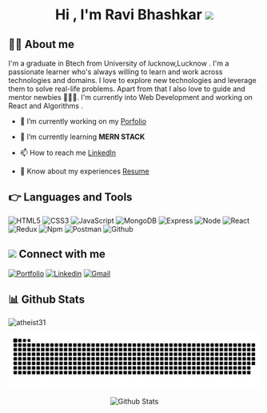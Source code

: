 <h1 align="center">Hi , I'm Ravi Bhashkar <img src="https://media.giphy.com/media/hvRJCLFzcasrR4ia7z/giphy.gif" width="35"></h1>


## :sassy_man:  About me
 I'm a graduate in Btech  from University of lucknow,Lucknow . I'm a passionate learner who's always willing to learn and work across technologies and domains. I love to explore new technologies and leverage them to solve real-life problems. Apart from that I also love to guide and mentor newbies 👨🏻‍💻. I'm currently into Web Development  and working on React and Algorithms .

- 🔭 I’m currently working on my [Porfolio](https://atheist31.github.io/)

- 🌱 I’m currently learning **MERN STACK**

- 📫 How to reach me [LinkedIn](https://www.linkedin.com/in/ravi-bhashkar/)

- 📄 Know about my experiences [Resume](https://drive.google.com/drive/u/0/folders/1fYq4VO2VNdCRFL3dB2ig4hqBCGKJXYBw)


## 👉 Languages and Tools

![HTML5](https://img.shields.io/badge/-HTML5-000000?style=flat&logo=html5)
![CSS3](https://img.shields.io/badge/-CSS-000000?style=flat&logo=css3)
![JavaScript](https://img.shields.io/badge/-JavaScript-000000?style=flat&logo=javascript)
![MongoDB](https://img.shields.io/badge/-MongoDB-000000?style=flat&logo=mongodb)
![Express](https://img.shields.io/badge/-Express-000000?style=flat&logo=express)
![Node](https://img.shields.io/badge/-Node-000000?style=flat&logo=node.js)
![React](https://img.shields.io/badge/-React-000000?style=flat&logo=react)
![Redux](https://img.shields.io/badge/-Redux-000000?style=flat&logo=redux)
![Npm](https://img.shields.io/badge/-npm-000000?style=flat&logo=npm)
![Postman](https://img.shields.io/badge/-postman-000000?style=flat&logo=postman)
![Github](https://img.shields.io/badge/-Github-000000?style=flat&logo=github) <br />


## <img src="https://media.giphy.com/media/iY8CRBdQXODJSCERIr/giphy.gif" width="30px"> Connect with me
[![Portfolio](https://img.shields.io/badge/-Porfolio-000?style=flat&logo=🔭&logoColor=white)](https://atheist31.github.io/)
[![Linkedin](https://img.shields.io/badge/-LinkedIn-blue?style=flat&logo=Linkedin&logoColor=white)](https://https://www.linkedin.com/in/ravi-bhashkar//)
[![Gmail](https://img.shields.io/badge/-Gmail-c14438?style=flat&logo=Gmail&logoColor=white)](mailto:ravibhashkar0102@gmail.com)

## 📊 Github Stats

 <img src="https://github-readme-stats.vercel.app/api/top-langs?username=piyush-agrawal6&langs_count=10&show_icons=true&locale=en&layout=compact&theme=algolia"   alt="atheist31" height="192px"/>
  <br/>
  </p>

<div align="center">
  <a href="https://https://www.linkedin.com/in/ravi-bhashkar/"> 
  <img  src="https://github.com/1999AZZAR/1999AZZAR/blob/main/resources/img/grid-snake.svg"
       alt="snake" /></a>
</div>

<p align="center">
        <img src="https://raw.githubusercontent.com/mayhemantt/mayhemantt/Update/svg/Bottom.svg" alt="Github Stats" />
</p>
